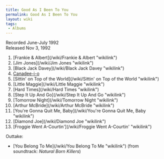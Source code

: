 ```yaml
---
title: Good As I Been To You
permalink: Good As I Been To You
layout: wiki
tags:
 - Albums
---
```


Recorded June-July 1992  
Released Nov 3, 1992

1.  [Frankie &amp; Albert](/wiki/Frankie &amp; Albert "wikilink")
2.  [Jim Jones](/wiki/Jim Jones "wikilink")
3.  [Black Jack Davey](/wiki/Black Jack Davey "wikilink")
4.  [Canadee-i-o](/wiki/Canadee-i-o "wikilink")
5.  [Sittin' on Top of the
    World](/wiki/Sittin' on Top of the World "wikilink")
6.  [Little Maggie](/wiki/Little Maggie "wikilink")
7.  [Hard Times](/wiki/Hard Times "wikilink")
8.  [Step It Up And Go](/wiki/Step It Up And Go "wikilink")
9.  [Tomorrow Night](/wiki/Tomorrow Night "wikilink")
10. [Arthur McBride](/wiki/Arthur McBride "wikilink")
11. [You're Gonna Quit Me, Baby](/wiki/You're Gonna Quit Me, Baby "wikilink")
12. [Diamond Joe](/wiki/Diamond Joe "wikilink")
13. [Froggie Went A-Courtin'](/wiki/Froggie Went A-Courtin' "wikilink")

Outtake:

-   [You Belong To Me](/wiki/You Belong To Me "wikilink") (from soundtrack:
    <em>Natural Born Killers</em>)

